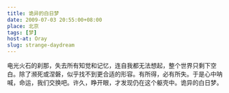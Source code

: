 ```yaml
---
title: 诡异的白日梦
date: 2009-07-03 20:55:00+08:00
place: 北京
tags: [梦]
host-at: Oray
slug: strange-daydream
---
```

电光火石的刹那，失去所有知觉和记忆，连自我都无法想起，整个世界只剩下空白。除了濒死或涅磐，似乎找不到更合适的形容。有所得，必有所失。于是心中呐喊，命运，我们交换吧。许久，睁开眼，才发现仍在这个躯壳中。诡异的白日梦。
